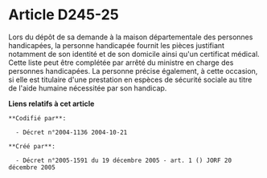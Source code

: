 # Article D245-25

Lors du dépôt de sa demande à la maison départementale des personnes handicapées, la personne handicapée fournit les pièces
justifiant notamment de son identité et de son domicile ainsi qu'un certificat médical. Cette liste peut être complétée par
arrêté du ministre en charge des personnes handicapées. La personne précise également, à cette occasion, si elle est
titulaire d'une prestation en espèces de sécurité sociale au titre de l'aide humaine nécessitée par son handicap.

**Liens relatifs à cet article**

	**Codifié par**:

	  - Décret n°2004-1136 2004-10-21

	**Créé par**:

	  - Décret n°2005-1591 du 19 décembre 2005 - art. 1 () JORF 20 décembre 2005
